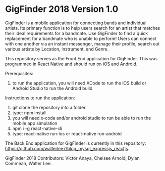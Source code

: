 # GigFinder 2018 Version 1.0

GigFinder is a mobile application for connecting bands and individual artists. Its primary function is to help users search for an artist that matches their ideal requirements for a bandmate. Use GigFinder to find a quick replacement for a bandmate who is unable to perform! Users can connect with one another via an instant messenger, manage their profile, search out various artists by Location, Instrument, and Genre.

This repository serves as the Front End application for GigFinder.  This was programmed in React Native and should run on iOS and Android.

Prerequisites:
1. to run the application, you will need XCode to run the iOS build or Android Studio to run the Android build.

Instructions to run the application:
1. git clone the repository into a folder.
2. type: npm install
3. you will need x-code and/or android studio to run be able to run the mobile app simulation
4. npm i -g react-native-cli
5. type: react-native run-ios or react-native run-android

The Back End application for GigFinder is currently in this repository: https://github.com/walterlee7/blog_mysql_expressjs_reactjs.

GigFinder 2018 Contributors:
Victor Anaya,
Chelsee Arnold,
Dylan Commean,
Walter Lee.

